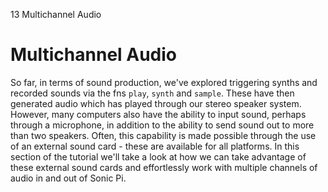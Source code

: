 13 Multichannel Audio

# Multichannel Audio

So far, in terms of sound production, we've explored triggering synths and recorded sounds via the fns `play`, `synth` and `sample`. These have then generated audio which has played through our stereo speaker system. However, many computers also have the ability to input sound, perhaps through a microphone, in addition to the ability to send sound out to more than two speakers. Often, this capability is made possible through the use of an external sound card - these are available for all platforms. In this section of the tutorial we'll take a look at how we can take advantage of these external sound cards and effortlessly work with multiple channels of audio in and out of Sonic Pi.
